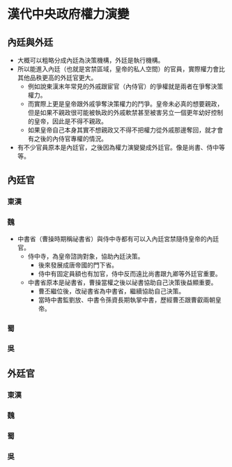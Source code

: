 ﻿# 漢代中央政府權力演變

## 內廷與外廷
- 大概可以粗略分成內廷為決策機構，外廷是執行機構。
- 所以能進入內廷（也就是宮禁區域，皇帝的私人空間）的官員，實際權力會比其他品秩更高的外廷官更大。
  - 例如說東漢末年常見的外戚跟宦官（內侍官）的爭權就是兩者在爭奪決策權力。
  - 而實際上更是皇帝跟外戚爭奪決策權力的鬥爭。皇帝未必真的想要親政，但是如果不親政很可能被執政的外戚軟禁甚至被害另立一個更年幼好控制的皇帝，因此是不得不親政。
  - 如果皇帝自己本身其實不想親政又不得不把權力從外戚那邊奪回，就才會有之後的內侍官專權的情況。
- 有不少官員原本是內廷官，之後因為權力演變變成外廷官。像是尚書、侍中等等。

## 內廷官
### 東漢
### 魏

- 中書省（曹操時期稱祕書省）與侍中寺都有可以入內廷宮禁隨侍皇帝的內廷官。
    - 侍中寺，為皇帝諮詢對象，協助內廷決策。
      - 後來發展成唐帝國的門下省。
      - 侍中有固定員額也有加官，侍中反而遠比尚書跟九卿等外廷官重要。
    - 中書省原本是祕書省，曹操當權之後以祕書協助自己決策後益顯重要。
      - 曹丕繼位後，改祕書省為中書省，繼續協助自己決策。
      - 當時中書監劉放、中書令孫資長期執掌中書，歷經曹丕跟曹叡兩朝皇帝。

### 蜀
### 吳


## 外廷官
### 東漢
### 魏
### 蜀
### 吳
